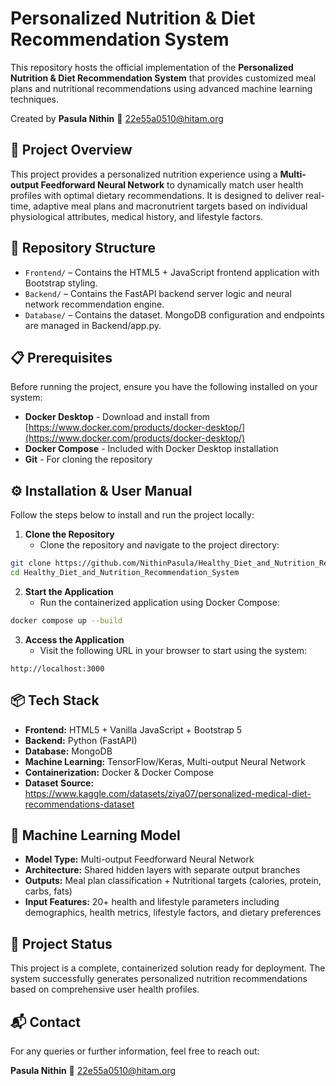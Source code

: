 # Personalized Nutrition & Diet Recommendation System

This repository hosts the official implementation of the **Personalized Nutrition & Diet Recommendation System** that provides customized meal plans and nutritional recommendations using advanced machine learning techniques.

Created by **Pasula Nithin** 📧 22e55a0510@hitam.org

## 📌 Project Overview

This project provides a personalized nutrition experience using a **Multi-output Feedforward Neural Network** to dynamically match user health profiles with optimal dietary recommendations. It is designed to deliver real-time, adaptive meal plans and macronutrient targets based on individual physiological attributes, medical history, and lifestyle factors.

## 📁 Repository Structure

* `Frontend/` – Contains the HTML5 + JavaScript frontend application with Bootstrap styling.
* `Backend/` – Contains the FastAPI backend server logic and neural network recommendation engine.
* `Database/` – Contains the dataset. MongoDB configuration and endpoints are managed in Backend/app.py.

## 📋 Prerequisites

Before running the project, ensure you have the following installed on your system:

* **Docker Desktop** - Download and install from [https://www.docker.com/products/docker-desktop/](https://www.docker.com/products/docker-desktop/)
* **Docker Compose** - Included with Docker Desktop installation
* **Git** - For cloning the repository

## ⚙️ Installation & User Manual

Follow the steps below to install and run the project locally:

1. **Clone the Repository**
   * Clone the repository and navigate to the project directory:

```bash
git clone https://github.com/NithinPasula/Healthy_Diet_and_Nutrition_Recommendation_System.git
cd Healthy_Diet_and_Nutrition_Recommendation_System
```

2. **Start the Application**
   * Run the containerized application using Docker Compose:

```bash
docker compose up --build
```

3. **Access the Application**
   * Visit the following URL in your browser to start using the system:

```
http://localhost:3000
```

## 📦 Tech Stack

* **Frontend:** HTML5 + Vanilla JavaScript + Bootstrap 5
* **Backend:** Python (FastAPI)
* **Database:** MongoDB
* **Machine Learning:** TensorFlow/Keras, Multi-output Neural Network
* **Containerization:** Docker & Docker Compose
* **Dataset Source:** https://www.kaggle.com/datasets/ziya07/personalized-medical-diet-recommendations-dataset

## 🧠 Machine Learning Model

* **Model Type:** Multi-output Feedforward Neural Network
* **Architecture:** Shared hidden layers with separate output branches
* **Outputs:** Meal plan classification + Nutritional targets (calories, protein, carbs, fats)
* **Input Features:** 20+ health and lifestyle parameters including demographics, health metrics, lifestyle factors, and dietary preferences

## 🚧 Project Status

This project is a complete, containerized solution ready for deployment. The system successfully generates personalized nutrition recommendations based on comprehensive user health profiles.

## 📬 Contact

For any queries or further information, feel free to reach out:

**Pasula Nithin** 📧 22e55a0510@hitam.org
